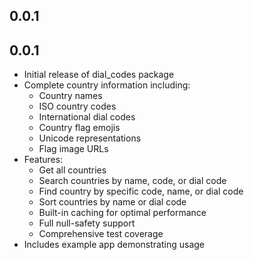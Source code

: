 ## 0.0.1

## 0.0.1

* Initial release of dial_codes package
* Complete country information including:
  - Country names
  - ISO country codes
  - International dial codes
  - Country flag emojis
  - Unicode representations
  - Flag image URLs
* Features:
  - Get all countries
  - Search countries by name, code, or dial code
  - Find country by specific code, name, or dial code
  - Sort countries by name or dial code
  - Built-in caching for optimal performance
  - Full null-safety support
  - Comprehensive test coverage
* Includes example app demonstrating usage
